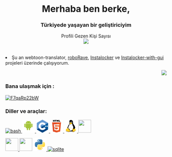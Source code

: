<h1 align="center">Merhaba ben berke,</h1>
<h3 align="center">Türkiyede yaşayan bir geliştiriciyim</h3>

 <p align="center"> 
Profili Gezen Kişi Sayısı<br>
  
 <img src="https://profile-counter.deno.dev/berkwe/count.svg"/>

</p>

<br clear=""/> 
<li><bold>Şu an webtoon-translator, <a href=https://github.com/Berkwe/RoboRave>roboRave</a>, <a href=https://github.com/Berkwe/Valorant-instalocker>Instalocker</a> ve <a href=https://github.com/Berkwe/instalocker-with-gui>Instalocker-with-gui</a> projeleri üzerinde çalışıyorum.</bold>


<a href="https://spotify-github-profile.kittinanx.com/api/view?uid=31mwozjg75zk33ucdcl7oikum5nu&redirect=true"><img width="%30" align="right" src="https://spotify-github-profile.kittinanx.com/api/view?uid=31mwozjg75zk33ucdcl7oikum5nu&cover_image=true&theme=default&show_offline=true&background_color=121212&interchange=false"/></a>


<br clear="right"/> 

<h3 align="left">Bana ulaşmak için :</h3>
<p align="left">
<a href="https://discord.gg/Xagnh5aYSy" target="blank"><img align="center" src="https://raw.githubusercontent.com/rahuldkjain/github-profile-readme-generator/master/src/images/icons/Social/discord.svg" alt="F7qaRp22bW" height="30" width="40" /></a>
</p>




<h3 align="left">Diller ve araçlar:</h3> <p align="left">
<a href="https://www.gnu.org/software/bash/bash.html"><img src="https://www.vectorlogo.zone/logos/gnu_bash/gnu_bash-icon.svg" alt="bash" width="40" height="40"/> </a><a href="https://developer.android.com" target="_blank" rel="noreferrer"> <img src="https://raw.githubusercontent.com/devicons/devicon/master/icons/android/android-original-wordmark.svg" alt="android" width="40" height="40"/> </a> <a href="https://www.w3schools.com/cpp/" target="_blank" rel="noreferrer"> <img src="https://raw.githubusercontent.com/devicons/devicon/master/icons/cplusplus/cplusplus-original.svg" alt="cplusplus" width="40" height="40"/> </a> <a href="https://www.w3.org/html/" target="_blank" rel="noreferrer"> <img src="https://raw.githubusercontent.com/devicons/devicon/master/icons/html5/html5-original-wordmark.svg" alt="html5" width="40" height="40"/> </a> 
 <a href="https://www.linux.org/" target="_blank" rel="noreferrer"> <img src="https://raw.githubusercontent.com/devicons/devicon/master/icons/linux/linux-original.svg" alt="linux" width="40" height="40"/> </a> <a href="https://www.python.org" target="_blank" rel="noreferrer"><a href="https://nmap.org" target="_blank" rel="noreferrer"> <img src="https://nmap.org/images/sitelogo-2x.png" width=40 height=40> </a></p>
<p align="left">
<a href="https://www.kali.org/get-kali/#kali-mobile"> <img src="https://www.kali.org/images/kali-everywhere-mobile.svg" width=40 height=40> </a>
<a href="https://portswigger.net/burp" target="_blank" rel="noreferrer"> <img src="https://portswigger.net/content/images/logos/favicon.ico" width=40 height=40></a>
<a href="https://www.python.org" target="_blank" rel="noreferrer"> <img src="https://raw.githubusercontent.com/devicons/devicon/master/icons/python/python-original.svg" alt="python" width="40" height="40"/> </a> <a href="https://www.sqlite.org/" target="_blank" rel="noreferrer"> <img src="https://www.vectorlogo.zone/logos/sqlite/sqlite-icon.svg" alt="sqlite" width="40" height="40"/> </a></p>
